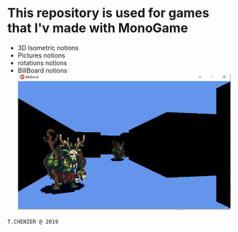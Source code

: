 # This repository is used for games that I'v made with MonoGame

- 3D Isometric notions
- Pictures notions
- rotations notions
- BillBoard notions
![alt text](https://github.com/cerb3re/game_prototype_monogame/blob/master/BillBoard/pic/demo.jpg)<br/>

`T.CHENIER @ 2019`